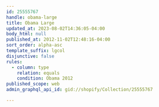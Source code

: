 ```yaml
---
id: 25555767
handle: obama-large
title: Obama Large
updated_at: 2023-08-02T14:36:05-04:00
body_html: null
published_at: 2012-11-02T12:48:16-04:00
sort_order: alpha-asc
template_suffix: lgcol
disjunctive: false
rules:
  - column: type
    relation: equals
    condition: Obama 2012
published_scope: web
admin_graphql_api_id: gid://shopify/Collection/25555767

---
```


